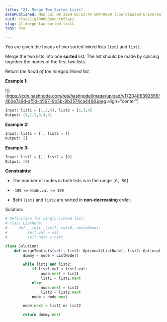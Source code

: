 ```yaml
---
title: "21. Merge Two Sorted Lists"
datePublished: Mon Jul 08 2024 02:53:44 GMT+0000 (Coordinated Universal Time)
cuid: clyce1igi000b0amoctn53ayj
slug: 21-merge-two-sorted-lists
tags: dsa

---
```


You are given the heads of two sorted linked lists `list1` and `list2`.

Merge the two lists into one **sorted** list. The list should be made by splicing together the nodes of the first two lists.

Return *the head of the merged linked list*.

**Example 1:**

![](https://cdn.hashnode.com/res/hashnode/image/upload/v1720406392655/4b0e7a6d-af5d-4597-9b5b-9b3574ca4468.jpeg align="center")

```python
Input: list1 = [1,2,4], list2 = [1,3,4]
Output: [1,1,2,3,4,4]
```

**Example 2:**

```python
Input: list1 = [], list2 = []
Output: []
```

**Example 3:**

```python
Input: list1 = [], list2 = [0]
Output: [0]
```

**Constraints:**

* The number of nodes in both lists is in the range `[0, 50]`.
    
* `-100 <= Node.val <= 100`
    
* Both `list1` and `list2` are sorted in **non-decreasing** order.
    

Solution:

```python
# Definition for singly-linked list.
# class ListNode:
#     def __init__(self, val=0, next=None):
#         self.val = val
#         self.next = next

class Solution:
    def mergeTwoLists(self, list1: Optional[ListNode], list2: Optional[ListNode]) -> Optional[ListNode]:
        dummy = node = ListNode()

        while list1 and list2:
            if list1.val < list2.val:
                node.next = list1
                list1 = list1.next
            else:
                node.next = list2
                list2 = list2.next
            node = node.next

        node.next = list1 or list2

        return dummy.next

        
```